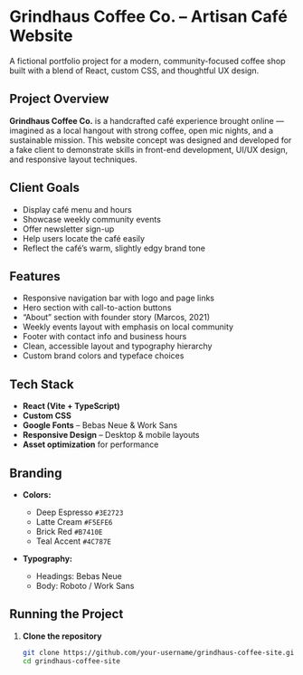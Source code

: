 # Grindhaus Coffee Co. – Artisan Café Website

A fictional portfolio project for a modern, community-focused coffee shop built with a blend of React, custom CSS, and thoughtful UX design.

## Project Overview

**Grindhaus Coffee Co.** is a handcrafted café experience brought online — imagined as a local hangout with strong coffee, open mic nights, and a sustainable mission. This website concept was designed and developed for a fake client to demonstrate skills in front-end development, UI/UX design, and responsive layout techniques.

## Client Goals

- Display café menu and hours
- Showcase weekly community events
- Offer newsletter sign-up
- Help users locate the café easily
- Reflect the café’s warm, slightly edgy brand tone

## Features

- Responsive navigation bar with logo and page links
- Hero section with call-to-action buttons
- “About” section with founder story (Marcos, 2021)
- Weekly events layout with emphasis on local community
- Footer with contact info and business hours
- Clean, accessible layout and typography hierarchy
- Custom brand colors and typeface choices

## Tech Stack

- **React (Vite + TypeScript)**
- **Custom CSS**
- **Google Fonts** – Bebas Neue & Work Sans
- **Responsive Design** – Desktop & mobile layouts
- **Asset optimization** for performance

## Branding

- **Colors:**  
  - Deep Espresso `#3E2723`  
  - Latte Cream `#F5EFE6`  
  - Brick Red `#B7410E`  
  - Teal Accent `#4C787E`

- **Typography:**  
  - Headings: Bebas Neue  
  - Body: Roboto / Work Sans

## Running the Project

1. **Clone the repository**  
   ```bash
   git clone https://github.com/your-username/grindhaus-coffee-site.git
   cd grindhaus-coffee-site
